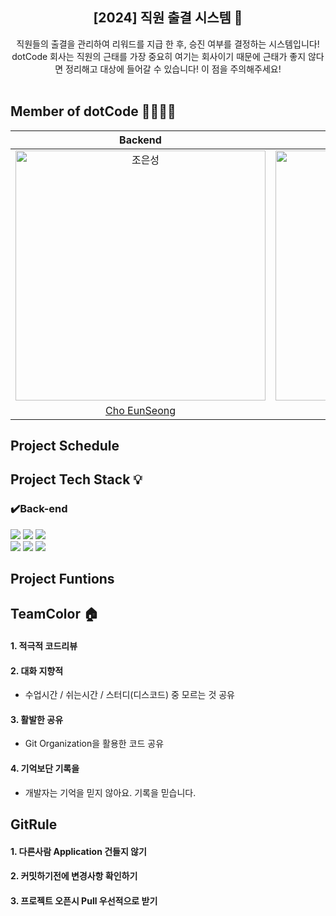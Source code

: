 <div align="center">
<h2>[2024] 직원 출결 시스템 📝</h2>
  직원들의 출결을 관리하여 리워드를 지급 한 후, 승진 여부를 결정하는 시스템입니다!<br> dotCode 회사는 직원의 근태를 가장 중요히 여기는 회사이기 때문에 근태가 좋지 않다면 정리해고 대상에 들어갈 수 있습니다! 이 점을 주의해주세요!<br><br>
</div>

## Member of dotCode 👨‍👨‍👧‍👧
|                                         Backend                                          |                                         Backend                                          |                                         Backend                                          |                                         Backend                                         |                                       Backend                                        | 
| :--------------------------------------------------------------------------------------: | :--------------------------------------------------------------------------------------: | :--------------------------------------------------------------------------------------: | :-------------------------------------------------------------------------------------: | :-----------------------------------------------------------------------------------: |
| <img src="https://avatars.githubusercontent.com/u/152046800?v=4" width=400px alt="조은성"/> | <img src="https://avatars.githubusercontent.com/u/134928447?v=4" width=400px alt="윤수빈"/> | <img src="https://avatars.githubusercontent.com/u/90615404?v=4" width=400px alt="임찬울"/> | <img src="https://avatars.githubusercontent.com/u/157683508?v=4" width=400px alt="고영상"> | <img src="https://avatars.githubusercontent.com/u/159097835?v=4" width=400px alt="박진현"> |
|                       [Cho EunSeong](https://github.com/eunseongjo)                        |                            [Yoon Soobin](https://github.com/nunu1101)                            |                            [Lim ChanWool](https://github.com/cwul94)                            |                          [Go YoungSang](https://github.com/moass2024)                           |                         [Park JinHyun](https://github.com/0COK0)                         |

## Project Schedule

## Project Tech Stack 💡
### ✔️Back-end
<div align=left>
<img src="https://img.shields.io/badge/IntelliJ IDEA-6DB33F?style=for-the-badge&logo=IntelliJ IDEA&logoColor=green">
<img src="https://img.shields.io/badge/java-007396?style=for-the-badge&logo=java&logoColor=white">
<img src="https://img.shields.io/badge/mysql-4479A1?style=for-the-badge&logo=mysql&logoColor=green">
<br>
  
<img src="https://img.shields.io/badge/gradle-02303A?style=for-the-badge&logo=gradle&logoColor=white">
<img src="https://img.shields.io/badge/github-181717?style=for-the-badge&logo=github&logoColor=white">
<img src="https://img.shields.io/badge/git-F05032?style=for-the-badge&logo=git&logoColor=white">
</div>

## Project Funtions






## TeamColor 🏠

#### 1. 적극적 코드리뷰
#### 2. 대화 지향적
   - 수업시간 / 쉬는시간 / 스터디(디스코드) 중 모르는 것 공유
#### 3. 활발한 공유
   - Git Organization을 활용한 코드 공유
#### 4. 기억보단 기록을
   - 개발자는 기억을 믿지 않아요. 기록을 믿습니다.

## GitRule
#### 1. 다른사람 Application 건들지 않기
#### 2.  커밋하기전에 변경사항 확인하기
#### 3. 프로젝트 오픈시 Pull 우선적으로 받기





